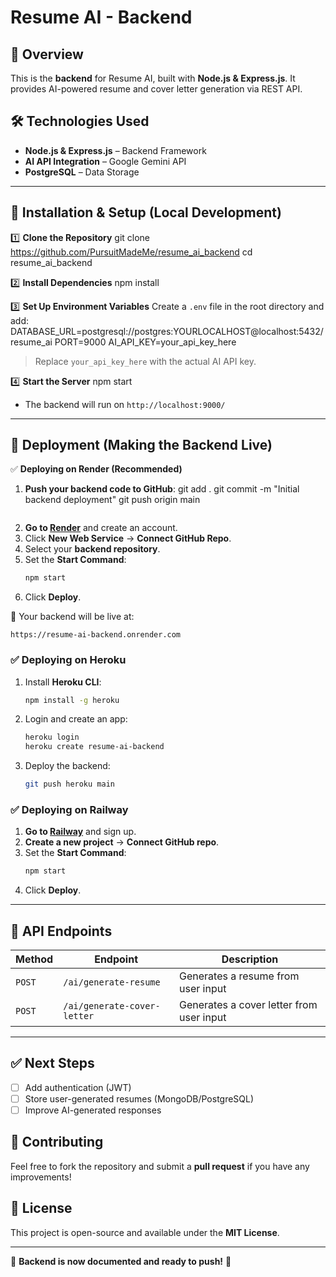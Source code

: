 # Resume AI - Backend

## 🚀 Overview
This is the **backend** for Resume AI, built with **Node.js & Express.js**. It provides AI-powered resume and cover letter generation via REST API.

## 🛠️ Technologies Used
- **Node.js & Express.js** – Backend Framework
- **AI API Integration** – Google Gemini API
- **PostgreSQL** –  Data Storage

---

## 🔧 Installation & Setup (Local Development)
1️⃣ **Clone the Repository**
git clone https://github.com/PursuitMadeMe/resume_ai_backend
cd resume_ai_backend


2️⃣ **Install Dependencies**
npm install

3️⃣ **Set Up Environment Variables**
Create a `.env` file in the root directory and add:
DATABASE_URL=postgresql://postgres:YOURLOCALHOST@localhost:5432/resume_ai
PORT=9000
AI_API_KEY=your_api_key_here
> Replace `your_api_key_here` with the actual AI API key.

4️⃣ **Start the Server**
npm start
- The backend will run on `http://localhost:9000/`

---

## 🚀 Deployment (Making the Backend Live)

✅ **Deploying on Render (Recommended)**
1. **Push your backend code to GitHub**:
   git add .
   git commit -m "Initial backend deployment"
   git push origin main
   ```
2. **Go to [Render](https://render.com/)** and create an account.
3. Click **New Web Service** → **Connect GitHub Repo**.
4. Select your **backend repository**.
5. Set the **Start Command**:
   ```sh
   npm start
   ```
6. Click **Deploy**.

🚀 Your backend will be live at:
```
https://resume-ai-backend.onrender.com
```

### ✅ **Deploying on Heroku**
1. Install **Heroku CLI**:
   ```sh
   npm install -g heroku
   ```
2. Login and create an app:
   ```sh
   heroku login
   heroku create resume-ai-backend
   ```
3. Deploy the backend:
   ```sh
   git push heroku main
   ```

### ✅ **Deploying on Railway**
1. **Go to [Railway](https://railway.app/)** and sign up.
2. **Create a new project** → **Connect GitHub repo**.
3. Set the **Start Command**:
   ```sh
   npm start
   ```
4. Click **Deploy**.

---

## 📌 API Endpoints
| Method | Endpoint | Description |
|--------|---------|-------------|
| `POST` | `/ai/generate-resume` | Generates a resume from user input |
| `POST` | `/ai/generate-cover-letter` | Generates a cover letter from user input |

---

## ✅ Next Steps
- [ ] Add authentication (JWT)
- [ ] Store user-generated resumes (MongoDB/PostgreSQL)
- [ ] Improve AI-generated responses

## 🤝 Contributing
Feel free to fork the repository and submit a **pull request** if you have any improvements!

## 📄 License
This project is open-source and available under the **MIT License**.

---

🎉 **Backend is now documented and ready to push!** 🚀

